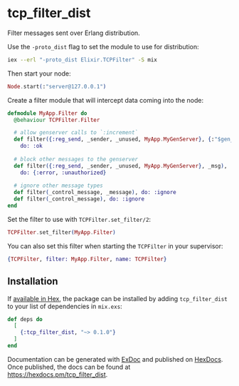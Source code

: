 # tcp_filter_dist

Filter messages sent over Erlang distribution.

Use the `-proto_dist` flag to set the module to use for distribution:

```sh
iex --erl "-proto_dist Elixir.TCPFilter" -S mix
```

Then start your node:

```elixir
Node.start(:"server@127.0.0.1")
```

Create a filter module that will intercept data coming into the node:

```elixir
defmodule MyApp.Filter do
  @behaviour TCPFilter.Filter

  # allow genserver calls to `:increment`
  def filter({:reg_send, _sender, _unused, MyApp.MyGenServer}, {:"$gen_call", _, :increment}),
    do: :ok
  
  # block other messages to the genserver
  def filter({:reg_send, _sender, _unused, MyApp.MyGenServer}, _msg),
    do: {:error, :unauthorized}
  
  # ignore other message types
  def filter(_control_message, _message), do: :ignore
  def filter(_control_message), do: :ignore
end
```

Set the filter to use with `TCPFilter.set_filter/2`:

```elixir
TCPFilter.set_filter(MyApp.Filter)
```

You can also set this filter when starting the `TCPFilter` in your supervisor:

```elixir
{TCPFilter, filter: MyApp.Filter, name: TCPFilter}
```

## Installation

If [available in Hex](https://hex.pm/docs/publish), the package can be installed
by adding `tcp_filter_dist` to your list of dependencies in `mix.exs`:

```elixir
def deps do
  [
    {:tcp_filter_dist, "~> 0.1.0"}
  ]
end
```

Documentation can be generated with [ExDoc](https://github.com/elixir-lang/ex_doc)
and published on [HexDocs](https://hexdocs.pm). Once published, the docs can
be found at <https://hexdocs.pm/tcp_filter_dist>.

